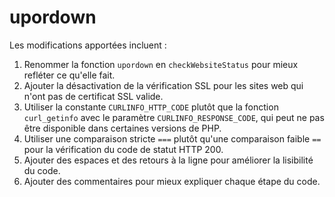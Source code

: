 # upordown

Les modifications apportées incluent :

1. Renommer la fonction `upordown` en `checkWebsiteStatus` pour mieux refléter ce qu'elle fait.
2. Ajouter la désactivation de la vérification SSL pour les sites web qui n'ont pas de certificat SSL valide.
3. Utiliser la constante `CURLINFO_HTTP_CODE` plutôt que la fonction `curl_getinfo` avec le paramètre `CURLINFO_RESPONSE_CODE`, qui peut ne pas être disponible dans certaines versions de PHP.
4. Utiliser une comparaison stricte `===` plutôt qu'une comparaison faible `==` pour la vérification du code de statut HTTP 200.
5. Ajouter des espaces et des retours à la ligne pour améliorer la lisibilité du code.
6. Ajouter des commentaires pour mieux expliquer chaque étape du code.
